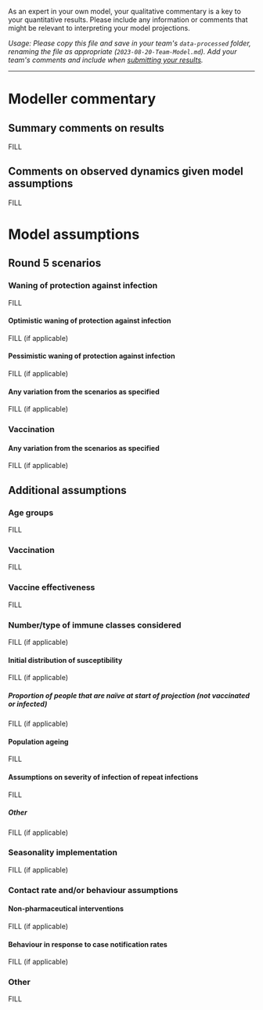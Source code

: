 As an expert in your own model, your qualitative commentary is a key to your quantitative results. Please include any information or comments that might be relevant to interpreting your model projections. 

_Usage: Please copy this file and save in your team's `data-processed` folder, renaming the file as appropriate (`2023-08-20-Team-Model.md`). Add your team's comments and include when [submitting your results](https://github.com/covid19-forecast-hub-europe/covid19-scenario-hub-europe/wiki/Submission-via-GitHub)._

---

# Modeller commentary

## Summary comments on results
FILL

## Comments on observed dynamics given model assumptions
FILL

# Model assumptions

## Round 5 scenarios

### Waning of protection against infection
FILL

#### Optimistic waning of protection against infection 
FILL (if applicable)

#### Pessimistic waning of protection against infection
FILL (if applicable)

#### Any variation from the scenarios as specified
FILL (if applicable)

### Vaccination

#### Any variation from the scenarios as specified
FILL (if applicable)


## Additional assumptions

### Age groups 
FILL 

### Vaccination
FILL

### Vaccine effectiveness
FILL

### Number/type of immune classes considered
FILL (if applicable)

#### Initial distribution of susceptibility 
FILL (if applicable)

##### Proportion of people that are naïve at start of projection (not vaccinated or infected)
FILL (if applicable)

#### Population ageing 
FILL

#### Assumptions on severity of infection of repeat infections
FILL

##### Other

FILL (if applicable)

### Seasonality implementation

FILL (if applicable)

### Contact rate and/or behaviour assumptions

#### Non-pharmaceutical interventions

FILL (if applicable)

#### Behaviour in response to case notification rates

FILL (if applicable)

### Other

FILL 
